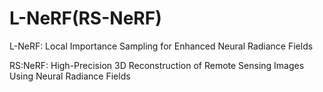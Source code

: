 # L-NeRF(RS-NeRF)
L-NeRF: Local Importance Sampling for Enhanced Neural Radiance Fields

RS:NeRF: High-Precision 3D Reconstruction of Remote Sensing Images Using Neural Radiance Fields
